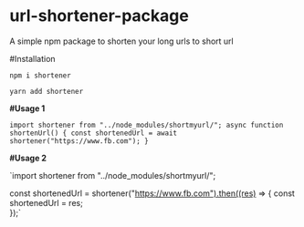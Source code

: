 ﻿# url-shortener-package

A simple npm package to shorten your long urls to short url

#Installation

`npm i shortener`

`yarn add shortener`


**#Usage 1**


`import shortener from "../node_modules/shortmyurl/";
async function shortenUrl() {
        const shortenedUrl = await shortener("https://www.fb.com");
    }`


**#Usage 2**

`import shortener from "../node_modules/shortmyurl/";

const shortenedUrl = shortener("https://www.fb.com").then((res) => {
       const shortenedUrl = res;   
    });`






      
    
